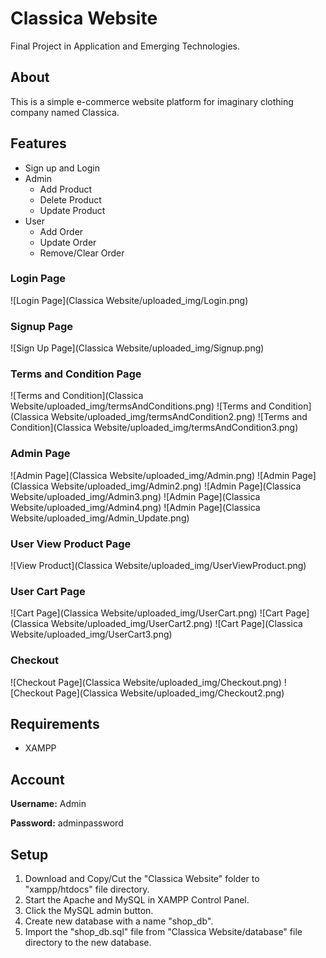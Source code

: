 # Classica Website

Final Project in Application and Emerging Technologies.

## About
This is a simple e-commerce website platform for imaginary clothing company named Classica.

## Features
- Sign up and Login
- Admin
  - Add Product
  - Delete Product
  - Update Product
- User
  - Add Order
  - Update Order
  - Remove/Clear Order

### Login Page
![Login Page](Classica Website/uploaded_img/Login.png)

### Signup Page
![Sign Up Page](Classica Website/uploaded_img/Signup.png)

### Terms and Condition Page
![Terms and Condition](Classica Website/uploaded_img/termsAndConditions.png)
![Terms and Condition](Classica Website/uploaded_img/termsAndCondition2.png)
![Terms and Condition](Classica Website/uploaded_img/termsAndCondition3.png)

### Admin Page
![Admin Page](Classica Website/uploaded_img/Admin.png)
![Admin Page](Classica Website/uploaded_img/Admin2.png)
![Admin Page](Classica Website/uploaded_img/Admin3.png)
![Admin Page](Classica Website/uploaded_img/Admin4.png)
![Admin Page](Classica Website/uploaded_img/Admin_Update.png)

### User View Product Page
![View Product](Classica Website/uploaded_img/UserViewProduct.png)

### User Cart Page
![Cart Page](Classica Website/uploaded_img/UserCart.png)
![Cart Page](Classica Website/uploaded_img/UserCart2.png)
![Cart Page](Classica Website/uploaded_img/UserCart3.png)

### Checkout
![Checkout Page](Classica Website/uploaded_img/Checkout.png)
![Checkout Page](Classica Website/uploaded_img/Checkout2.png)

## Requirements

- XAMPP

## Account
**Username:** Admin 

**Password:** adminpassword

## Setup
1. Download and Copy/Cut the "Classica Website" folder to "xampp/htdocs" file directory.
2. Start the Apache and MySQL in XAMPP Control Panel.
3. Click the MySQL admin button.
4. Create new database with a name "shop_db".
5. Import the "shop_db.sql" file from "Classica Website/database" file directory to the new database.
